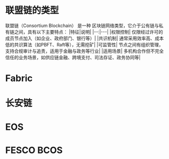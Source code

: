 # 联盟链的类型
联盟链（Consortium Blockchain） 是一种 区块链网络类型，它介于公有链与私有链之间，具有以下主要特点：
|特征|说明|
|--:|---|
|权限控制|	仅限经过许可的成员节点加入（如企业、政府部门、银行等）|
|共识机制|	通常采用效率高、成本低的共识算法（如PBFT、Raft等），无需挖矿|
|可监管性|	节点之间有组织管理，支持合规审计与追责，适用于金融与政务等行业|
|适用场景|	多机构合作但不完全信任的业务场景，如供应链金融、跨境支付、司法存证、政务协同等|
# Fabric

# 长安链

# EOS

# FESCO BCOS

